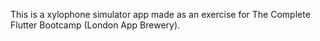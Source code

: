 This is a xylophone simulator app made as an exercise for The Complete Flutter Bootcamp (London App Brewery).
